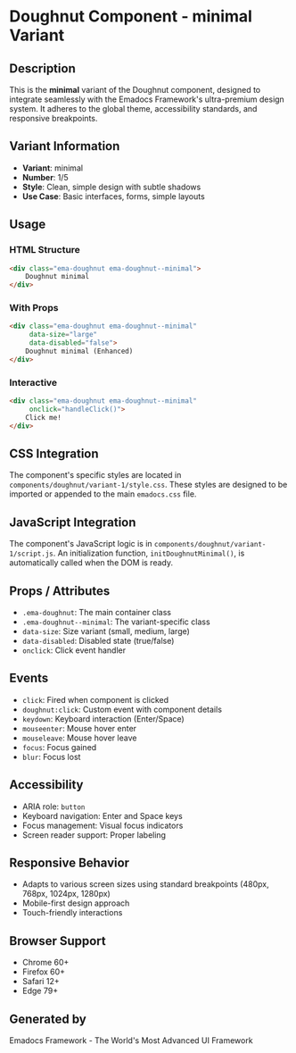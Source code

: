 # Doughnut Component - minimal Variant

## Description
This is the **minimal** variant of the Doughnut component, designed to integrate seamlessly with the Emadocs Framework's ultra-premium design system. It adheres to the global theme, accessibility standards, and responsive breakpoints.

## Variant Information
- **Variant**: minimal
- **Number**: 1/5
- **Style**: Clean, simple design with subtle shadows
- **Use Case**: Basic interfaces, forms, simple layouts

## Usage

### HTML Structure
```html
<div class="ema-doughnut ema-doughnut--minimal">
    Doughnut minimal
</div>
```

### With Props
```html
<div class="ema-doughnut ema-doughnut--minimal" 
     data-size="large" 
     data-disabled="false">
    Doughnut minimal (Enhanced)
</div>
```

### Interactive
```html
<div class="ema-doughnut ema-doughnut--minimal" 
     onclick="handleClick()">
    Click me!
</div>
```

## CSS Integration
The component's specific styles are located in `components/doughnut/variant-1/style.css`. These styles are designed to be imported or appended to the main `emadocs.css` file.

## JavaScript Integration
The component's JavaScript logic is in `components/doughnut/variant-1/script.js`. An initialization function, `initDoughnutMinimal()`, is automatically called when the DOM is ready.

## Props / Attributes
- `.ema-doughnut`: The main container class
- `.ema-doughnut--minimal`: The variant-specific class
- `data-size`: Size variant (small, medium, large)
- `data-disabled`: Disabled state (true/false)
- `onclick`: Click event handler

## Events
- `click`: Fired when component is clicked
- `doughnut:click`: Custom event with component details
- `keydown`: Keyboard interaction (Enter/Space)
- `mouseenter`: Mouse hover enter
- `mouseleave`: Mouse hover leave
- `focus`: Focus gained
- `blur`: Focus lost

## Accessibility
- ARIA role: `button`
- Keyboard navigation: Enter and Space keys
- Focus management: Visual focus indicators
- Screen reader support: Proper labeling

## Responsive Behavior
- Adapts to various screen sizes using standard breakpoints (480px, 768px, 1024px, 1280px)
- Mobile-first design approach
- Touch-friendly interactions

## Browser Support
- Chrome 60+
- Firefox 60+
- Safari 12+
- Edge 79+

## Generated by
Emadocs Framework - The World's Most Advanced UI Framework

